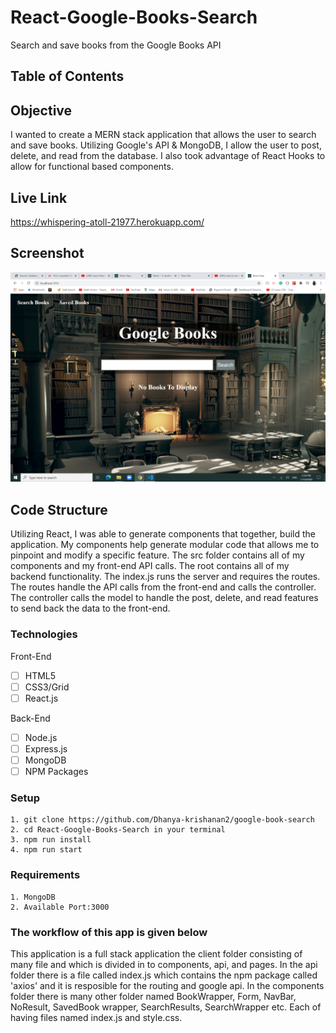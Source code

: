 # React-Google-Books-Search

Search and save books from the Google Books API

## Table of Contents 

## Objective 

I wanted to create a MERN stack application that allows the user to search and save books.  Utilizing Google's API & MongoDB, I allow the user to post, delete, and read from the database.  I also took advantage of React Hooks to allow for functional based components. 


## Live Link
https://whispering-atoll-21977.herokuapp.com/



## Screenshot
![Screenshot](/ss/Screenshot%20(23).png)

## Code Structure

Utilizing React, I was able to generate components that together, build the application.  My components help generate modular code that allows me to pinpoint and modify a specific feature.  The src folder contains all of my components and my front-end API calls.  The root contains all of my backend functionality.  The index.js runs the server and requires the routes.  The routes handle the API calls from the front-end and calls the controller.  The controller calls the model to handle the post, delete, and read features to send back the data to the front-end.


### Technologies
Front-End
- [ ] HTML5
- [ ] CSS3/Grid
- [ ] React.js

Back-End
- [ ] Node.js
- [ ] Express.js
- [ ] MongoDB
- [ ] NPM Packages

### Setup 
```
1. git clone https://github.com/Dhanya-krishanan2/google-book-search
2. cd React-Google-Books-Search in your terminal
3. npm run install
4. npm run start

```
### Requirements 
```
1. MongoDB 
2. Available Port:3000

```
### The workflow of this app is given below
   This application is a full stack application the client folder consisting of many file and which is divided in to components, api, and pages.  In the api folder there is a file called index.js which contains the npm package called 'axios' and it is resposible for the routing and google api. In the components folder there is many other folder named  BookWrapper, Form, NavBar, NoResult, SavedBook wrapper, SearchResults, SearchWrapper etc. Each of having files named index.js and style.css.    


